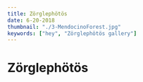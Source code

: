 ```yaml
---
title: Zörglephötös
date: 6-20-2018
thumbnail: "./3-MendocinoForest.jpg"
keywords: ["hey", "Zörglephötös gallery"]
---
```


# Zörglephötös
